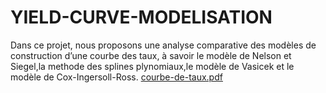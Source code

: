 # YIELD-CURVE-MODELISATION
Dans ce projet, nous proposons une analyse comparative des modèles de construction d’une courbe des taux, à savoir le modèle de Nelson et Siegel,la methode des splines plynomiaux,le modèle de Vasicek et le modèle de Cox-Ingersoll-Ross.
[courbe-de-taux.pdf](https://github.com/saraelaasri/YIELD-CURVE-MODELISATION/files/13787124/courbe-de-taux.pdf)
